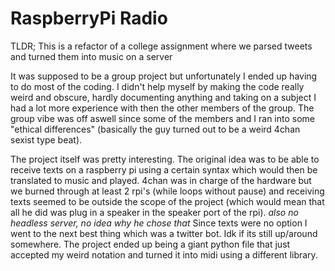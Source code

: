 # RaspberryPi Radio

TLDR; This is a refactor of a college assignment where we parsed tweets and turned them into music on a server

It was supposed to be a group project but unfortunately I ended up having to do most of the coding. 
I didn't help myself by making the code really weird and obscure, hardly documenting anything and taking on a subject I had a lot more experience with then the other members of the group.
The group vibe was off aswell since some of the members and I ran into some "ethical differences" (basically the guy turned out to be a weird 4chan sexist type beat).

The project itself was pretty interesting. The original idea was to be able to receive texts on a raspberry pi using a certain syntax which would then be translated to music and played. 
4chan was in charge of the hardware but we burned through at least 2 rpi's (while loops without pause) and receiving texts seemed to be outside the scope of the project (which would mean that all he did was plug in a speaker in the speaker port of the rpi). *also no headless server, no idea why he chose that*
Since texts were no option I went to the next best thing which was a twitter bot. Idk if its still up/around somewhere.
The project ended up being a giant python file that just accepted my weird notation and turned it into midi using a different library.